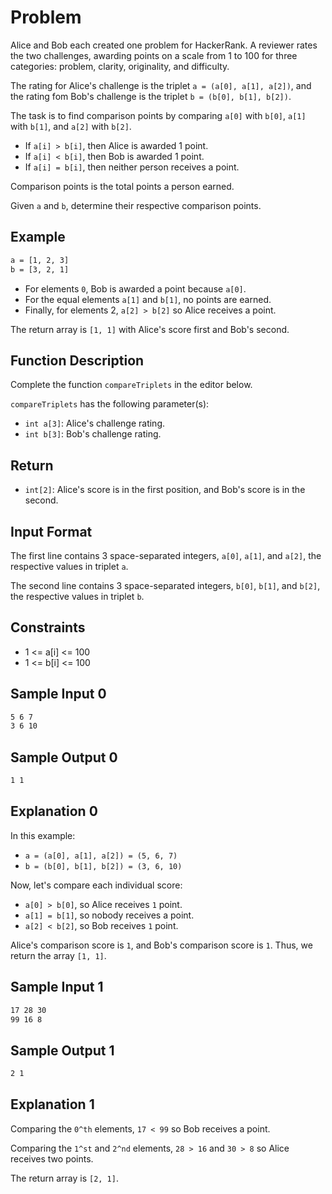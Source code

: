 # Problem

Alice and Bob each created one problem for HackerRank. A reviewer rates the two challenges, awarding points on a scale from 1 to 100 for three categories: problem, clarity, originality, and difficulty.

The rating for Alice's challenge is the triplet `a = (a[0], a[1], a[2])`, and the rating fom Bob's challenge is the triplet `b = (b[0], b[1], b[2])`.

The task is to find comparison points by comparing `a[0]` with `b[0]`, `a[1]` with `b[1]`, and `a[2]` with `b[2]`.

- If `a[i] > b[i]`, then Alice is awarded 1 point.
- If `a[i] < b[i]`, then Bob is awarded 1 point.
- If `a[i] = b[i]`, then neither person receives a point.

Comparison points is the total points a person earned.

Given `a` and `b`, determine their respective comparison points.

## Example

```txt
a = [1, 2, 3]
b = [3, 2, 1]
```

- For elements `0`, Bob is awarded a point because `a[0]`.
- For the equal elements `a[1]` and `b[1]`, no points are earned.
- Finally, for elements 2, `a[2] > b[2]` so Alice receives a point.

The return array is `[1, 1]` with Alice's score first and Bob's second.

## Function Description

Complete the function `compareTriplets` in the editor below.

`compareTriplets` has the following parameter(s):

- `int a[3]`: Alice's challenge rating.
- `int b[3]`: Bob's challenge rating.

## Return

- `int[2]`: Alice's score is in the first position, and Bob's score is in the second.

## Input Format

The first line contains 3 space-separated integers, `a[0]`, `a[1]`, and `a[2]`, the respective values in triplet `a`.

The second line contains 3 space-separated integers, `b[0]`, `b[1]`, and `b[2]`, the respective values in triplet `b`.

## Constraints

- 1 <= a[i] <= 100
- 1 <= b[i] <= 100

## Sample Input 0

```txt
5 6 7
3 6 10
```

## Sample Output 0

```txt
1 1
```

## Explanation 0

In this example:

- `a = (a[0], a[1], a[2]) = (5, 6, 7)`
- `b = (b[0], b[1], b[2]) = (3, 6, 10)`

Now, let's compare each individual score:

- `a[0] > b[0]`, so Alice receives `1` point.
- `a[1] = b[1]`, so nobody receives a point.
- `a[2] < b[2]`, so Bob receives `1` point.

Alice's comparison score is `1`, and Bob's comparison score is `1`. Thus, we return the array `[1, 1]`.

## Sample Input 1

```txt
17 28 30
99 16 8
```

## Sample Output 1

```txt
2 1
```

## Explanation 1

Comparing the `0^th` elements, `17 < 99` so Bob receives a point.

Comparing the `1^st` and `2^nd` elements, `28 > 16` and `30 > 8` so Alice receives two points.

The return array is `[2, 1]`.
